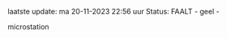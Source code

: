 laatste update: 
ma 20-11-2023 22:56   uur 
Status: FAALT - geel - 
<div class="service Y">microstation</div>